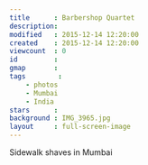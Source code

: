 ```yaml
---
title      : Barbershop Quartet
description: 
modified   : 2015-12-14 12:20:00
created    : 2015-12-14 12:20:00
viewcount  : 0
id         : 
gmap       : 
tags        :
    - photos
    - Mumbai
    - India
stars      : 
background : IMG_3965.jpg
layout     : full-screen-image
---
```


Sidewalk shaves in Mumbai
